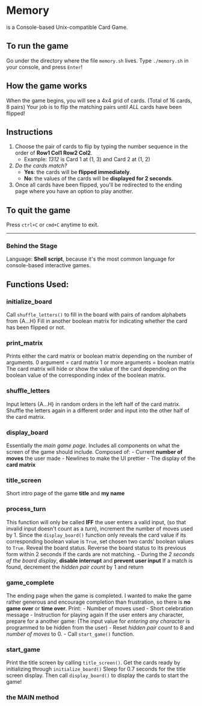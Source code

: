 # Memory
is a Console-based Unix-compatible Card Game.

## To run the game
Go under the directory where the file `memory.sh` lives.
Type `./memory.sh` in your console, and press `Enter`!

## How the game works
When the game begins, you will see a 4x4 grid of cards. (Total of 16 cards, 8 pairs)
Your job is to flip the matching pairs until *ALL* cards have been flipped!

## Instructions
1. Choose the pair of cards to flip by typing the number sequence in the order of **Row1 Col1 Row2 Col2**.
   - Example: *1312* is Card 1 at (1, 3) and Card 2 at (1, 2)
2. *Do the cards match?*
   - **Yes**: the cards will be **flipped immediately**.
   - **No**: the values of the cards will be **displayed for 2 seconds**.
3. Once all cards have been flipped, you'll be redirected to the ending page where you have an option to play another.

## To quit the game
Press `ctrl+C` or `cmd+C` anytime to exit.

_____________________________________________________________________________________________
### Behind the Stage
Language: **Shell script**, because it's the most common language for console-based interactive games.

## Functions Used:
### initialize_board
Call `shuffle_letters()` to fill in the board with pairs of random alphabets from {A...H}
Fill in another boolean matrix for indicating whether the card has been flipped or not.
### print_matrix
Prints either the card matrix or boolean matrix depending on the number of arguments.
0 argument = card matrix
1 or more arguments = boolean matrix
The card matrix will hide or show the value of the card depending on the boolean value of the corresponding index of the boolean matrix.

### shuffle_letters
Input letters {A...H} in random orders in the left half of the card matrix.
Shuffle the letters again in a different order and input into the other half of the card matrix.

### display_board
Essentially the *main game page*.
Includes all components on what the screen of the game should include.
Composed of:
    - Current **number of moves** the user made
    - Newlines to make the UI prettier
    - The display of the **card matrix**

### title_screen
Short intro page of the game **title** and **my name**

### process_turn
This function will only be called **IFF** the user enters a valid input, (so that invalid input doesn't count as a *turn*), increment the number of moves used by 1.
Since the `display_board()` function only reveals the card value if its corresponding boolean value is `True`, set chosen two cards' boolean values to `True`.
Reveal the board status.
Reverse the board status to its previous form within 2 seconds if the cards are not matching.
    - During the *2 seconds of the board display*, **disable interrupt** and **prevent user input**
If a match is found, decrement the *hidden pair count* by 1 and return

### game_complete
The ending page when the game is completed.
I wanted to make the game rather generous and encourage completion than frustration, so there is **no game over** or **time over**.
Print:
    - Number of moves used
    - Short celebration message
    - Instruction for playing again
If the user enters any character, prepare for a another game:
(The input value for *entering any character* is programmed to be hidden from the user)
    - Reset *hidden pair count* to 8 and *number of moves* to 0.
    - Call `start_game()` function.

### start_game
Print the title screen by calling `title_screen()`.
Get the cards ready by initializing through `initialize_board()`
Sleep for 0.7 seconds for the title screen display.
Then call `display_board()` to display the cards to start the game!

### the MAIN method


<!-- A brief explanation of your design choices and any data structures or algorithms that you implemented
Choice of tooling (language, libraries, test runner, etc.) and rationale behind those choices. -->
